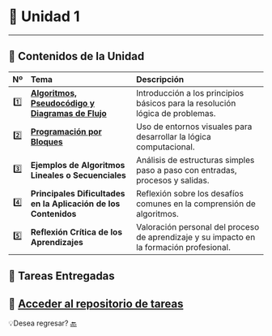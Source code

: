 # 📒 Unidad 1
---
## 🧩 Contenidos de la Unidad
| Nº | Tema | Descripción |
|:--:|:------|:-------------|
| 1️⃣ | [**Algoritmos, Pseudocódigo y Diagramas de Flujo**](Tema1.md) | Introducción a los principios básicos para la resolución lógica de problemas. |
| 2️⃣ | [**Programación por Bloques**](Bloques.md) | Uso de entornos visuales para desarrollar la lógica computacional. |
| 3️⃣ | **Ejemplos de Algoritmos Lineales o Secuenciales** | Análisis de estructuras simples paso a paso con entradas, procesos y salidas. |
| 4️⃣ | **Principales Dificultades en la Aplicación de los Contenidos** | Reflexión sobre los desafíos comunes en la comprensión de algoritmos. |
| 5️⃣ | **Reflexión Crítica de los Aprendizajes** | Valoración personal del proceso de aprendizaje y su impacto en la formación profesional. |

## 📂 Tareas Entregadas

📎 [**Acceder al repositorio de tareas**](https://drive.google.com/drive/folders/1-cQZ-Kqn8GfTBBV5RKtuSyZaklMX-XKH?usp=drive_link)
---
💡Desea regresar? [🔙](index.md)
